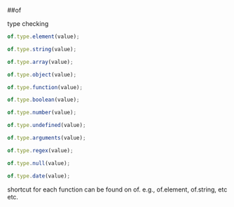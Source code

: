 ##of

type checking

```javascript
of.type.element(value);
```

```javascript
of.type.string(value);
```

```javascript
of.type.array(value);
```

```javascript
of.type.object(value);
```

```javascript
of.type.function(value);
```

```javascript
of.type.boolean(value);
```

```javascript
of.type.number(value);
```

```javascript
of.type.undefined(value);
```

```javascript
of.type.arguments(value);
```

```javascript
of.type.regex(value);
```

```javascript
of.type.null(value);
```

```javascript
of.type.date(value);
```

shortcut for each function can be found on of. e.g., of.element, of.string, etc etc.